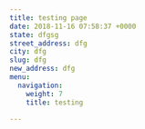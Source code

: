 ```yaml
---
title: testing page
date: 2018-11-16 07:58:37 +0000
state: dfgsg
street_address: dfg
city: dfg
slug: dfg
new_address: dfg
menu:
  navigation:
    weight: 7
    title: testing

---
```

